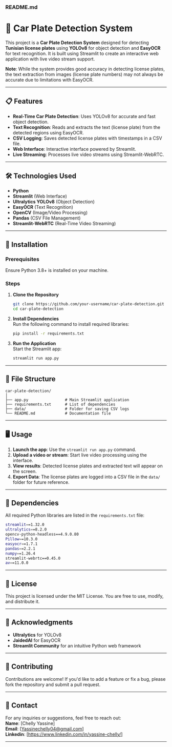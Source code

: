 ### **README.md**

# 🚗 Car Plate Detection System  
This project is a **Car Plate Detection System** designed for detecting **Tunisian license plates** using **YOLOv8** for object detection and **EasyOCR** for text recognition. It is built using Streamlit to create an interactive web application with live video stream support.

**Note**: While the system provides good accuracy in detecting license plates, the text extraction from images (license plate numbers) may not always be accurate due to limitations with EasyOCR.

---

## 📋 Features  
- **Real-Time Car Plate Detection**: Uses YOLOv8 for accurate and fast object detection.  
- **Text Recognition**: Reads and extracts the text (license plate) from the detected regions using EasyOCR.  
- **CSV Logging**: Saves detected license plates with timestamps in a CSV file.  
- **Web Interface**: Interactive interface powered by Streamlit.  
- **Live Streaming**: Processes live video streams using Streamlit-WebRTC.

---

## 🛠️ Technologies Used  
- **Python**  
- **Streamlit** (Web Interface)  
- **Ultralytics YOLOv8** (Object Detection)  
- **EasyOCR** (Text Recognition)  
- **OpenCV** (Image/Video Processing)  
- **Pandas** (CSV File Management)  
- **Streamlit-WebRTC** (Real-Time Video Streaming)

---

## 🚀 Installation  

### Prerequisites  
Ensure Python 3.8+ is installed on your machine.

### Steps  

1. **Clone the Repository**  
   ```bash
   git clone https://github.com/your-username/car-plate-detection.git
   cd car-plate-detection
   ```

2. **Install Dependencies**  
   Run the following command to install required libraries:  
   ```bash
   pip install -r requirements.txt
   ```

3. **Run the Application**  
   Start the Streamlit app:  
   ```bash
   streamlit run app.py
   ```

---

## 📂 File Structure  
```
car-plate-detection/
│
├── app.py                # Main Streamlit application
├── requirements.txt      # List of dependencies
├── data/                 # Folder for saving CSV logs
└── README.md             # Documentation file
```

---

## 🖥️ Usage  

1. **Launch the app**: Use the `streamlit run app.py` command.  
2. **Upload a video or stream**: Start live video processing using the interface.  
3. **View results**: Detected license plates and extracted text will appear on the screen.  
4. **Export Data**: The license plates are logged into a CSV file in the `data/` folder for future reference.

---

## 🧩 Dependencies  
All required Python libraries are listed in the `requirements.txt` file:  
```bash
streamlit==1.32.0
ultralytics==8.2.0
opencv-python-headless==4.9.0.80
Pillow==10.3.0
easyocr==1.7.1
pandas==2.2.1
numpy==1.26.4
streamlit-webrtc==0.45.0
av==11.0.0
```

---

## 📝 License  
This project is licensed under the MIT License. You are free to use, modify, and distribute it.  

---

## 🙌 Acknowledgments  
- **Ultralytics** for YOLOv8  
- **JaidedAI** for EasyOCR  
- **Streamlit Community** for an intuitive Python web framework  

---

## 🤝 Contributing  
Contributions are welcome! If you'd like to add a feature or fix a bug, please fork the repository and submit a pull request.

---

## 📧 Contact  
For any inquiries or suggestions, feel free to reach out:  
**Name**: [Chelly Yassine]  
**Email**: [Yassinechelly04@gmail.com]  
**Linkedin**: [https://www.linkedin.com/in/yassine-chelly/]  

---
